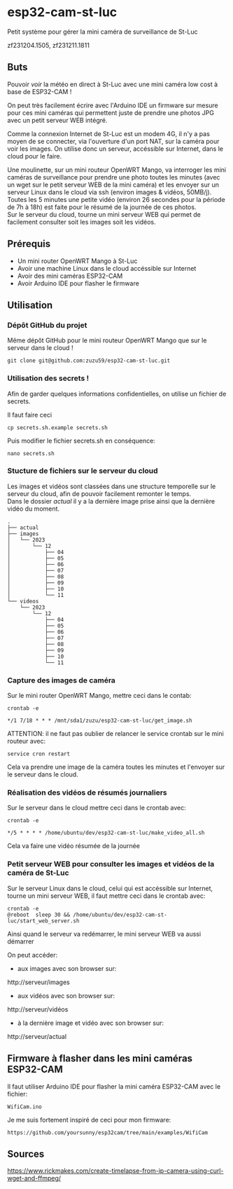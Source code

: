 # esp32-cam-st-luc
Petit système pour gérer la mini caméra de surveillance de St-Luc

zf231204.1505, zf231211.1811



## Buts
Pouvoir *voir* la météo en direct à St-Luc avec une mini caméra low cost à base de ESP32-CAM !

On peut très facilement écrire avec l'Arduino IDE un firmware sur mesure pour ces mini caméras qui permettent juste de prendre une photos JPG avec un petit serveur WEB intégré.

Comme la connexion Internet de St-Luc est un modem 4G, il n'y a pas moyen de se connecter, via l'ouverture d'un port NAT, sur la caméra pour voir les images. On utilise donc un serveur, 
accéssible sur Internet, dans le cloud pour le faire.

Une moulinette, sur un mini routeur OpenWRT Mango, va interroger les mini caméras de surveillance pour prendre une photo toutes les minutes (avec un wget sur le petit serveur WEB de la mini 
caméra) et les envoyer sur un serveur Linux dans le cloud via ssh (environ images & vidéos, 50MB/j).<br>
Toutes les 5 minutes une petite vidéo (environ 26 secondes pour la période de 7h à 18h) est faite pour le résumé de la journée de ces photos.<br>
Sur le serveur du cloud, tourne un mini serveur WEB qui permet de facilement consulter soit les images soit les vidéos.



## Prérequis
* Un mini router OpenWRT Mango à St-Luc
* Avoir une machine Linux dans le cloud accéssible sur Internet
* Avoir des mini caméras ESP32-CAM
* Avoir Arduino IDE pour flasher le firmware



## Utilisation
### Dépôt GitHub du projet
Même dépôt GitHub pour le mini routeur OpenWRT Mango que sur le serveur dans le cloud !

```
git clone git@github.com:zuzu59/esp32-cam-st-luc.git
```



### Utilisation des secrets !
Afin de garder quelques informations confidentielles, on utilise un fichier de secrets.

Il faut faire ceci

```
cp secrets.sh.example secrets.sh
```

Puis modifier le fichier secrets.sh en conséquence:

```
nano secrets.sh
```


### Stucture de fichiers sur le serveur du cloud
Les images et vidéos sont classées dans une structure temporelle sur le serveur du cloud, afin de pouvoir facilement remonter le temps.<br>
Dans le dossier *actual* il y a la dernière image prise ainsi que la dernière vidéo du moment.

```
.
├── actual
├── images
│   └── 2023
│       └── 12
│           ├── 04
│           ├── 05
│           ├── 06
│           ├── 07
│           ├── 08
│           ├── 09
│           ├── 10
│           └── 11
└── videos
    └── 2023
        └── 12
            ├── 04
            ├── 05
            ├── 06
            ├── 07
            ├── 08
            ├── 09
            ├── 10
            └── 11
```



### Capture des images de caméra

Sur le mini router OpenWRT Mango, mettre ceci dans le contab:

```
crontab -e

*/1 7/18 * * * /mnt/sda1/zuzu/esp32-cam-st-luc/get_image.sh
```

ATTENTION: il ne faut pas oublier de relancer le service crontab sur le mini routeur avec:

```
service cron restart
```

Cela va prendre une image de la caméra toutes les minutes et l'envoyer sur le serveur dans le cloud.



### Réalisation des vidéos de résumés journaliers
Sur le serveur dans le cloud mettre ceci dans le crontab avec:

```
crontab -e

*/5 * * * * /home/ubuntu/dev/esp32-cam-st-luc/make_video_all.sh
```
Cela va faire une vidéo résumée de la journée



### Petit serveur WEB pour consulter les images et vidéos de la caméra de St-Luc
Sur le serveur Linux dans le cloud, celui qui est accéssible sur Internet, tourne un mini serveur WEB, il faut mettre ceci dans le crontab avec:

```
crontab -e
@reboot  sleep 30 && /home/ubuntu/dev/esp32-cam-st-luc/start_web_server.sh
```

Ainsi quand le serveur va redémarrer, le mini serveur WEB va aussi démarrer

On peut accéder:

* aux images avec son browser sur:

http://serveur/images

* aux vidéos avec son browser sur:

http://serveur/vidéos

* à la dernière image et vidéo avec son browser sur:

http://serveur/actual



## Firmware à flasher dans les mini caméras ESP32-CAM
Il faut utiliser Arduino IDE pour flasher la mini caméra ESP32-CAM avec le fichier:

```
WifiCam.ino
```

Je me suis fortement inspiré de ceci pour mon firmware:

```
https://github.com/yoursunny/esp32cam/tree/main/examples/WifiCam
```



## Sources
https://www.rickmakes.com/create-timelapse-from-ip-camera-using-curl-wget-and-ffmpeg/
